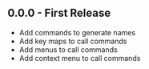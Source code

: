 ## 0.0.0 - First Release
* Add commands to generate names
* Add key maps to call commands
* Add menus to call commands
* Add context menu to call commands
